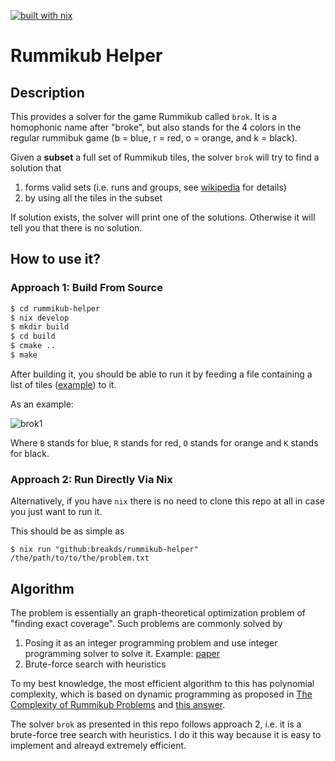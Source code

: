 [![built with nix](https://builtwithnix.org/badge.svg)](https://builtwithnix.org)

# Rummikub Helper

## Description

This provides a solver for the game Rummikub called `brok`. It is a homophonic name after "broke", but also stands for the 4 colors in the regular rummibuk game (b = blue, r = red, o = orange, and k = black).

Given a **subset** a full set of Rummikub tiles, the solver `brok` will try to find a solution that

1. forms valid sets (i.e. runs and groups, see [wikipedia](https://en.wikipedia.org/wiki/Rummikub#Sets) for details)
2. by using all the tiles in the subset

If solution exists, the solver will print one of the solutions. Otherwise it will tell you that there is no solution.

## How to use it?

### Approach 1: Build From Source

```bash
$ cd rummikub-helper
$ nix develop
$ mkdir build
$ cd build
$ cmake ..
$ make
```

After building it, you should be able to run it by feeding a file containing a list of tiles ([example](./problems/example3.txt)) to it.

As an example:

![brok1](https://user-images.githubusercontent.com/1111035/147836136-c7478eee-5108-4f2c-883e-24022fe1801f.png)

Where `B` stands for blue, `R` stands for red, `O` stands for orange and `K` stands for black.

### Approach 2: Run Directly Via Nix

Alternatively, if you have `nix` there is no need to clone this repo at all in case you just want to run it.

This should be as simple as

```
$ nix run "github:breakds/rummikub-helper" /the/path/to/to/the/problem.txt
```

## Algorithm

The problem is essentially an graph-theoretical optimization problem of "finding exact coverage". Such problems are commonly solved by

1. Posing it as an integer programming problem and use integer programming solver to solve it. Example: [paper](https://citeseerx.ist.psu.edu/viewdoc/download?doi=10.1.1.95.9619&rep=rep1&type=pdf)
2. Brute-force search with heuristics

To my best knowledge, the most efficient algorithm to this has polynomial complexity, which is based on dynamic programming as proposed in [The Complexity of Rummikub Problems](https://arxiv.org/pdf/1604.07553.pdf) and [this answer](https://cs.stackexchange.com/questions/88180/how-to-determine-the-maximum-valued-play-in-rummikub).

The solver `brok` as presented in this repo follows approach 2, i.e. it is a brute-force tree search with heuristics. I do it this way because it is easy to implement and alreayd extremely efficient.
